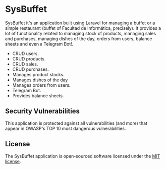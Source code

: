# SysBuffet

SysBuffet it's an application built using Laravel for managing a buffet or a simple restaurant (buffet of Facultad de Informática, precisely). It provides a lot of functionality related to managing stock of products, managing sales and purchases, managing dishes of the day, orders from users, balance sheets and even a Telegram Bot!.

- CRUD users.
- CRUD products.
- CRUD sales.
- CRUD purchases.
- Manages product stocks.
- Manages dishes of the day
- Manages orders from users.
- Telegram Bot.
- Provides balance sheets.

## Security Vulnerabilities

This application is protected against all vulnerabilities (and more) that appear in OWASP's TOP 10 most dangerous vulnerabilities.

## License

The SysBuffet application is open-sourced software licensed under the [MIT license](http://opensource.org/licenses/MIT).
